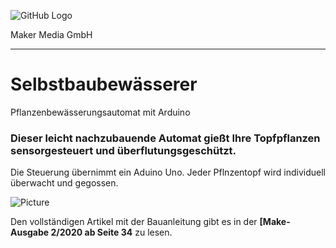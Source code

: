![GitHub Logo](http://www.heise.de/make/icons/make_logo.png)

Maker Media GmbH
*** 

# Selbstbaubewässerer
Pflanzenbewässerungsautomat mit Arduino

### Dieser leicht nachzubauende Automat gießt Ihre Topfpflanzen sensorgesteuert und überflutungsgeschützt.

Die Steuerung übernimmt ein Aduino Uno. Jeder Pflnzentopf wird individuell überwacht und gegossen.

![Picture](https://github.com/heise/Selbstbaugiessautomat/blob/master/IMG_0160_klein.JPG) 

Den vollständigen Artikel mit der Bauanleitung gibt es in der **[Make-Ausgabe 2/2020 ab Seite 34** zu lesen. 
